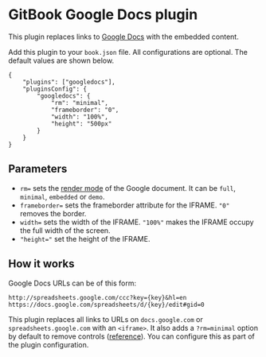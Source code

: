 # GitBook Google Docs plugin

This plugin replaces links to [Google Docs](https://docs.google.com/) with the embedded content.

Add this plugin to your `book.json` file. All configurations are optional. The default values are shown below.

    {
        "plugins": ["googledocs"],
        "pluginsConfig": {
            "googledocs": {
                "rm": "minimal",
                "frameborder": "0",
                "width": "100%",
                "height": "500px"
            }
        }
    }

## Parameters

- `rm=` sets the [render mode](http://stackoverflow.com/a/33693135/100904) of the Google document. It can be `full`, `minimal`, `embedded` or `demo`.
- `frameborder=` sets the frameborder attribute for the IFRAME. `"0"` removes the border.
- `width=` sets the width of the IFRAME. `"100%"` makes the IFRAME occupy the full width of the screen.
- `"height="` set the height of the IFRAME.

## How it works

Google Docs URLs can be of this form:

    http://spreadsheets.google.com/ccc?key={key}&hl=en
    https://docs.google.com/spreadsheets/d/{key}/edit#gid=0

This plugin replaces all links to URLs on `docs.google.com` or `spreadsheets.google.com` with an `<iframe>`. It also adds a `?rm=minimal` option by default to remove controls ([reference](http://stackoverflow.com/a/33693135/100904)). You can configure this as part of the plugin configuration.
